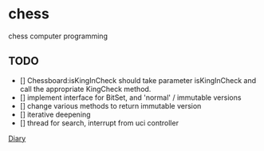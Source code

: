 # chess #

chess computer programming


## TODO ##

- [] Chessboard:isKingInCheck should take parameter isKingInCheck and call the
appropriate KingCheck method.
- [] implement interface for BitSet, and 'normal' / immutable versions
- [] change various methods to return immutable version
- [] iterative deepening
- [] thread for search, interrupt from uci controller


[Diary](diary.md)




